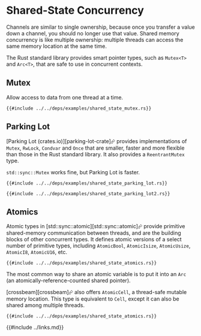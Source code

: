 # Shared-State Concurrency

Channels are similar to single ownership, because once you transfer a value down a channel, you should no longer use that value. Shared memory concurrency is like multiple ownership: multiple threads can access the same memory location at the same time.

The Rust standard library provides smart pointer types, such as `Mutex<T>` and `Arc<T>`, that are safe to use in concurrent contexts.

## Mutex

Allow access to data from one thread at a time.

```rust,editable
{{#include ../../deps/examples/shared_state_mutex.rs}}
```

## Parking Lot

[Parking Lot (crates.io)][parking-lot-crate]⮳ provides implementations of `Mutex`, `RwLock`, `Condvar` and `Once` that are smaller, faster and more flexible than those in the Rust standard library. It also provides a `ReentrantMutex` type.

`std::sync::Mutex` works fine, but Parking Lot is faster.

```rust,editable,ignore,mdbook-runnable
{{#include ../../deps/examples/shared_state_parking_lot.rs}}
```

```rust,editable,ignore,mdbook-runnable
{{#include ../../deps/examples/shared_state_parking_lot2.rs}}
```

## Atomics

Atomic types in [std::sync::atomic][std::sync::atomic]⮳ provide primitive shared-memory communication between threads, and are the building blocks of other concurrent types. It defines atomic versions of a select number of primitive types, including `AtomicBool`, `AtomicIsize`, `AtomicUsize`, `AtomicI8`, `AtomicU16`, etc.

```rust,editable,ignore,mdbook-runnable
{{#include ../../deps/examples/shared_state_atomics.rs}}
```

The most common way to share an atomic variable is to put it into an `Arc` (an atomically-reference-counted shared pointer).

[crossbeam][crossbeam]⮳ also offers `AtomicCell`, a thread-safe mutable memory location. This type is equivalent to `Cell`, except it can also be shared among multiple threads.

```rust,editable,ignore,mdbook-runnable
{{#include ../../deps/examples/shared_state_atomics.rs}}
```

{{#include ../links.md}}
